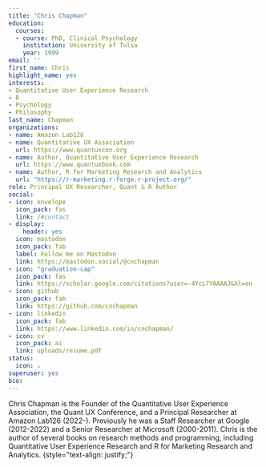 ```yaml
---
title: "Chris Chapman"
education:
  courses:
  - course: PhD, Clinical Psychology
    institution: University of Tulsa
    year: 1999
email: ''
first_name: Chris
highlight_name: yes
interests:
- Quantitative User Experience Research
- R
- Psychology
- Philosophy
last_name: Chapman
organizations:
- name: Amazon Lab126
- name: Quantitative UX Association
  url: https://www.quantuxcon.org
- name: Author, Quantitative User Experience Research
  url: https://www.quantuxbook.com
- name: Author, R for Marketing Research and Analytics
  url: "https://r-marketing.r-forge.r-project.org/"
role: Principal UX Researcher, Quant & R Author
social:
- icon: envelope
  icon_pack: fas
  link: /#contact
- display:
    header: yes
  icon: mastodon
  icon_pack: fab
  label: Follow me on Mastodon
  link: https://mastodon.social/@cnchapman
- icon: "graduation-cap"
  icon_pack: fas
  link: https://scholar.google.com/citations?user=-4YcL7YAAAAJ&hl=en
- icon: github
  icon_pack: fab
  link: https://github.com/cnchapman
- icon: linkedin
  icon_pack: fab
  link: https://www.linkedin.com/in/cnchapman/
- icon: cv
  icon_pack: ai
  link: uploads/resume.pdf
status:
  icon: ☕️
superuser: yes
bio: 
---
```


Chris Chapman is the Founder of the Quantitative User Experience Association, 
the Quant UX Conference, and a Principal Researcher at Amazon Lab126 (2022-).
Previously he was a Staff Researcher at Google (2012-2022) and a Senior Researcher
at Microsoft (2000-2011). Chris is the author of several books on research methods
and programming, including Quantitative User Experience Research and R for 
Marketing Research and Analytics.
{style="text-align: justify;"}
